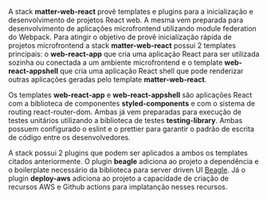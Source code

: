 A stack **matter-web-react** provê templates e plugins para a inicialização e desenvolvimento de projetos React web. A mesma vem preparada para desenvolvimento de aplicações microfrontend utilizando module federation do Webpack. Para atingir o objetivo de provê inicialização rápida de projetos microfrontend a stack **matter-web-react** possui 2 templates principais: o **web-react-app** que cria uma aplicação React para ser utilizada sozinha ou conectada a um ambiente microfrontend e o template **web-react-appshell** que cria uma aplicação React shell que pode renderizar outras aplicações geradas pelo template **matter-web-react**.

Os templates **web-react-app** e **web-react-appshell** são aplicações React com a biblioteca de componentes **styled-components** e com o sistema de routing react-router-dom. Ambas já vem preparadas para execução de testes unitários utilizando a biblioteca de testes **testing-library**. Ambas possuem configurado o eslint e o prettier para garantir o padrão de escrita de código entre os desenvolvedores.

A stack possui 2 plugins que podem ser aplicados a ambos os templates citados anteriormente. O plugin **beagle** adiciona ao projeto a dependência e o boilerplate necessário da biblioteca para server driven UI [Beagle](https://usebeagle.io). Já o plugin **deploy-aws** adiciona ao projeto a capacidade de criação de recursos AWS e Github actions para implatanção nesses recursos.
